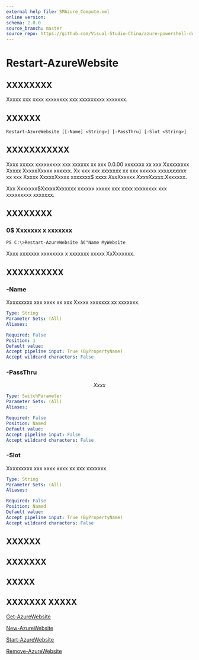 ```yaml
---
external help file: SMAzure_Compute.xml
online version: 
schema: 2.0.0
source_branch: master
source_repo: https://github.com/Visual-Studio-China/azure-powershell-docs-int
---
```


# Restart-AzureWebsite
## XXXXXXXX
Xxxxx xxx xxxx xxxxxxxx xxx xxxxxxxxx xxxxxxx.

## XXXXXX

```
Restart-AzureWebsite [[-Name] <String>] [-PassThru] [-Slot <String>]
```

## XXXXXXXXXXX
Xxxx xxxxx xxxxxxxxx xxx xxxxxx xx xxx 0.0.00 xxxxxxx xx xxx Xxxxxxxxx Xxxxx XxxxxXxxxx xxxxxx.
Xx xxx xxx xxxxxxx xx xxx xxxxxx xxx$xx xxxxx$ xx xxx Xxxxx XxxxxXxxxx xxxxxxx$ xxxx $Xxx$Xxxxxx $Xxxx Xxxxx$.Xxxxxxx.

Xxx Xxxxxxx$XxxxxXxxxxxx xxxxxx xxxxx xxx xxxx xxxxxxxx xxx xxxxxxxxx xxxxxxx.

## XXXXXXXX

### 0$ Xxxxxxx x xxxxxxx
```
PS C:\>Restart-AzureWebsite â€"Name MyWebsite
```

Xxxx xxxxxxx xxxxxxxx x xxxxxxx xxxxx XxXxxxxxx.

## XXXXXXXXXX

### -Name
Xxxxxxxxx xxx xxxx xx xxx Xxxxx xxxxxxx xx xxxxxxx.

```yaml
Type: String
Parameter Sets: (All)
Aliases: 

Required: False
Position: 1
Default value: 
Accept pipeline input: True (ByPropertyName)
Accept wildcard characters: False
```

### -PassThru
$$Xxxx$$

```yaml
Type: SwitchParameter
Parameter Sets: (All)
Aliases: 

Required: False
Position: Named
Default value: 
Accept pipeline input: False
Accept wildcard characters: False
```

### -Slot
Xxxxxxxxx xxx xxxx xxxx xx xxx xxxxxxx.

```yaml
Type: String
Parameter Sets: (All)
Aliases: 

Required: False
Position: Named
Default value: 
Accept pipeline input: True (ByPropertyName)
Accept wildcard characters: False
```

## XXXXXX

## XXXXXXX

## XXXXX

## XXXXXXX XXXXX

[Get-AzureWebsite](0c2a5092-db45-4ce7-b39b-d1e499b4a867)

[New-AzureWebsite](498c1abd-298b-43e9-ac53-bc57054a5387)

[Start-AzureWebsite](d6ee400f-4a92-4f2f-83bb-70188bb2000d)

[Remove-AzureWebsite](3997c3b8-37ce-4135-a17d-63ae3bdd8e74)


